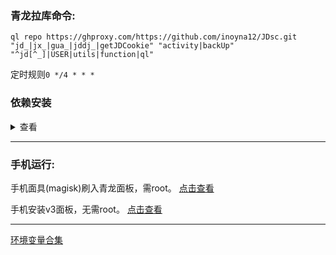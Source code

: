 ### 青龙拉库命令:

`ql repo https://ghproxy.com/https://github.com/inoyna12/JDsc.git "jd_|jx_|gua_|jddj_|getJDCookie" "activity|backUp" "^jd[^_]|USER|utils|function|ql"`

定时规则`0 */4 * * *`

### 依赖安装
<details>
<summary>查看</summary>
一、青龙面板运行JD脚本必备的3个依赖:

#### 第一种方法:

如果你的青龙面板版本在2.10.0以上，那么在面板内找到依赖管理-添加

nodejs那里添加jsdom和png-js

py那里装requests

安装成功就可以了

#### 第二种方法:

ssh连接你的服务器

docker exec -it qinglong bash -c "cd /ql/scripts && npm install jsdom"
docker exec -it qinglong bash -c "cd /ql/scripts && npm install png-js"
docker exec -it qinglong bash -c "pip3 install requests"
  
exit
</details>

___

### 手机运行:

手机面具(magisk)刷入青龙面板，需root。 [点击查看](/backUp/magisk_qinglong.md)

手机安装v3面板，无需root。 [点击查看](/backUp/Termux.md)

___

[环境变量合集](/backUp/githubAction.md)
